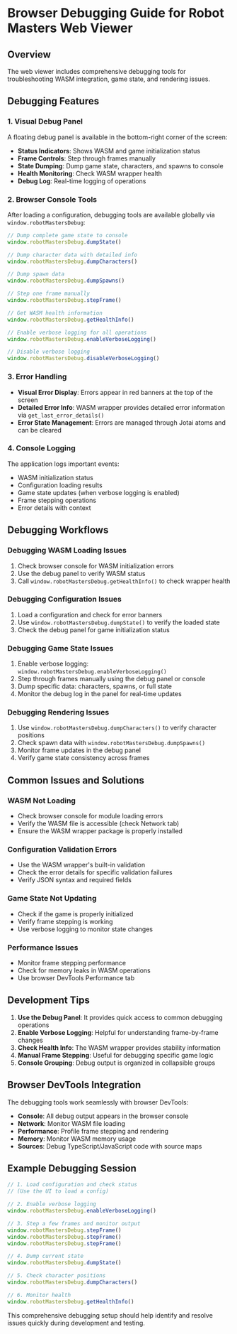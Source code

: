 # Browser Debugging Guide for Robot Masters Web Viewer

## Overview

The web viewer includes comprehensive debugging tools for troubleshooting WASM integration, game state, and rendering issues.

## Debugging Features

### 1. Visual Debug Panel

A floating debug panel is available in the bottom-right corner of the screen:

- **Status Indicators**: Shows WASM and game initialization status
- **Frame Controls**: Step through frames manually
- **State Dumping**: Dump game state, characters, and spawns to console
- **Health Monitoring**: Check WASM wrapper health
- **Debug Log**: Real-time logging of operations

### 2. Browser Console Tools

After loading a configuration, debugging tools are available globally via `window.robotMastersDebug`:

```javascript
// Dump complete game state to console
window.robotMastersDebug.dumpState()

// Dump character data with detailed info
window.robotMastersDebug.dumpCharacters()

// Dump spawn data
window.robotMastersDebug.dumpSpawns()

// Step one frame manually
window.robotMastersDebug.stepFrame()

// Get WASM health information
window.robotMastersDebug.getHealthInfo()

// Enable verbose logging for all operations
window.robotMastersDebug.enableVerboseLogging()

// Disable verbose logging
window.robotMastersDebug.disableVerboseLogging()
```

### 3. Error Handling

- **Visual Error Display**: Errors appear in red banners at the top of the screen
- **Detailed Error Info**: WASM wrapper provides detailed error information via `get_last_error_details()`
- **Error State Management**: Errors are managed through Jotai atoms and can be cleared

### 4. Console Logging

The application logs important events:

- WASM initialization status
- Configuration loading results
- Game state updates (when verbose logging is enabled)
- Frame stepping operations
- Error details with context

## Debugging Workflows

### Debugging WASM Loading Issues

1. Check browser console for WASM initialization errors
2. Use the debug panel to verify WASM status
3. Call `window.robotMastersDebug.getHealthInfo()` to check wrapper health

### Debugging Configuration Issues

1. Load a configuration and check for error banners
2. Use `window.robotMastersDebug.dumpState()` to verify the loaded state
3. Check the debug panel for game initialization status

### Debugging Game State Issues

1. Enable verbose logging: `window.robotMastersDebug.enableVerboseLogging()`
2. Step through frames manually using the debug panel or console
3. Dump specific data: characters, spawns, or full state
4. Monitor the debug log in the panel for real-time updates

### Debugging Rendering Issues

1. Use `window.robotMastersDebug.dumpCharacters()` to verify character positions
2. Check spawn data with `window.robotMastersDebug.dumpSpawns()`
3. Monitor frame updates in the debug panel
4. Verify game state consistency across frames

## Common Issues and Solutions

### WASM Not Loading

- Check browser console for module loading errors
- Verify the WASM file is accessible (check Network tab)
- Ensure the WASM wrapper package is properly installed

### Configuration Validation Errors

- Use the WASM wrapper's built-in validation
- Check the error details for specific validation failures
- Verify JSON syntax and required fields

### Game State Not Updating

- Check if the game is properly initialized
- Verify frame stepping is working
- Use verbose logging to monitor state changes

### Performance Issues

- Monitor frame stepping performance
- Check for memory leaks in WASM operations
- Use browser DevTools Performance tab

## Development Tips

1. **Use the Debug Panel**: It provides quick access to common debugging operations
2. **Enable Verbose Logging**: Helpful for understanding frame-by-frame changes
3. **Check Health Info**: The WASM wrapper provides stability information
4. **Manual Frame Stepping**: Useful for debugging specific game logic
5. **Console Grouping**: Debug output is organized in collapsible groups

## Browser DevTools Integration

The debugging tools work seamlessly with browser DevTools:

- **Console**: All debug output appears in the browser console
- **Network**: Monitor WASM file loading
- **Performance**: Profile frame stepping and rendering
- **Memory**: Monitor WASM memory usage
- **Sources**: Debug TypeScript/JavaScript code with source maps

## Example Debugging Session

```javascript
// 1. Load configuration and check status
// (Use the UI to load a config)

// 2. Enable verbose logging
window.robotMastersDebug.enableVerboseLogging()

// 3. Step a few frames and monitor output
window.robotMastersDebug.stepFrame()
window.robotMastersDebug.stepFrame()
window.robotMastersDebug.stepFrame()

// 4. Dump current state
window.robotMastersDebug.dumpState()

// 5. Check character positions
window.robotMastersDebug.dumpCharacters()

// 6. Monitor health
window.robotMastersDebug.getHealthInfo()
```

This comprehensive debugging setup should help identify and resolve issues quickly during development and testing.
